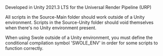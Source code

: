 Developed in Unity 2021.3 LTS for the Universal Render Pipeline (URP)

All scripts in the Source-Main folder should work outside of a Unity environment. Scripts in the Source-Unity folder should void themselves when there's no Unity environment present.

When using Swole outside of a Unity environment, you must define the conditional compilation symbol 'SWOLE_ENV' in order for some scripts to function correctly.